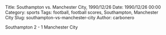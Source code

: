 Title: Southampton vs. Manchester City, 1990/12/26
Date: 1990/12/26 00:00
Category: sports
Tags: football, football scores, Southampton, Manchester City
Slug: southampton-vs-manchester-city
Author: carbonero


Southampton 2 - 1 Manchester City
